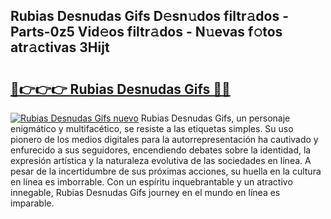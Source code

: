 ## Rubias Desnudas Gifs D𝚎sn𝚞dos filtr𝚊dos - Parts-0z5 Vid𝚎os filtr𝚊dos - N𝚞evas f𝚘tos atr𝚊ctivas 3Hijt

# <h2><a href="http://mb598x.tromn.icu/?c=Rubias+Desnudas+Gifs">🔗👉👉👉 Rubias Desnudas Gifs 🔗🔗</a></h2>

[![Rubias Desnudas Gifs nuevo](https://i.imgur.com/pEAQMta.gif)](http://mb598x.tromn.icu/?c=Rubias+Desnudas+Gifs)
Rubias Desnudas Gifs, un personaje enigmático y multifacético, se resiste a las etiquetas simples. Su uso pionero de los medios digitales para la autorrepresentación ha cautivado y enfurecido a sus seguidores, encendiendo debates sobre la identidad, la expresión artística y la naturaleza evolutiva de las sociedades en línea. A pesar de la incertidumbre de sus próximas acciones, su huella en la cultura en línea es imborrable. Con un espíritu inquebrantable y un atractivo innegable, Rubias Desnudas Gifs journey en el mundo en línea es imparable.
